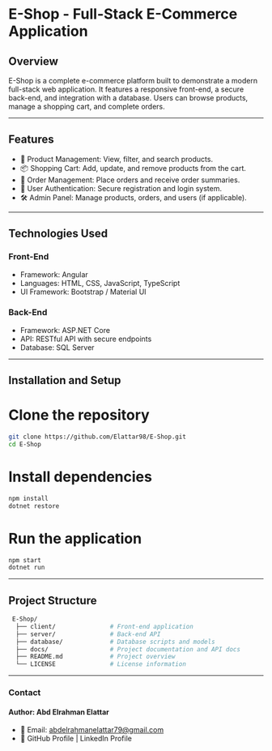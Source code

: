 # E-Shop - Full-Stack E-Commerce Application  

## Overview  
E-Shop is a complete e-commerce platform built to demonstrate a modern full-stack web application. It features a responsive front-end, a secure back-end, and integration with a database. Users can browse products, manage a shopping cart, and complete orders.

---

## Features  
- 🛒 Product Management: View, filter, and search products.
- 📦 Shopping Cart: Add, update, and remove products from the cart.
- 🧾 Order Management: Place orders and receive order summaries.
- 🔐 User Authentication: Secure registration and login system.
- 🛠️ Admin Panel: Manage products, orders, and users (if applicable).

---

## Technologies Used
### Front-End
- Framework: Angular
- Languages: HTML, CSS, JavaScript, TypeScript
- UI Framework: Bootstrap / Material UI
### Back-End
- Framework: ASP.NET Core
- API: RESTful API with secure endpoints
- Database: SQL Server

---

## Installation and Setup  

# Clone the repository
```bash
git clone https://github.com/Elattar98/E-Shop.git
cd E-Shop
```

# Install dependencies
```bash
npm install  
dotnet restore  
```
# Run the application
```bash
npm start  
dotnet run  
```
---

## Project Structure
```bash
 E-Shop/
  ├── client/               # Front-end application
  ├── server/               # Back-end API
  ├── database/             # Database scripts and models
  ├── docs/                 # Project documentation and API docs
  ├── README.md             # Project overview
  └── LICENSE               # License information
```
---

### Contact
#### Author: Abd Elrahman Elattar
- 📧 Email: abdelrahmanelattar79@gmail.com
- 🔗 GitHub Profile | LinkedIn Profile





